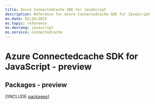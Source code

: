 ```yaml
---
title: Azure Connectedcache SDK for JavaScript
description: Reference for Azure Connectedcache SDK for JavaScript
ms.date: 02/26/2025
ms.topic: reference
ms.devlang: javascript
ms.service: connectedcache
---
```

# Azure Connectedcache SDK for JavaScript - preview
## Packages - preview
[!INCLUDE [packages](connectedcache-index.md)]